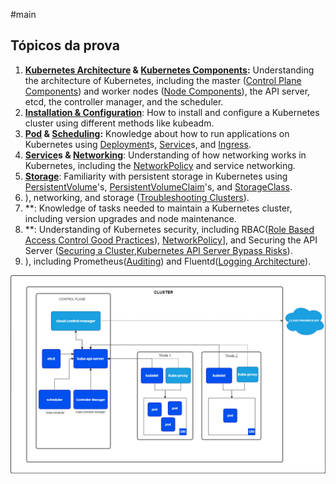 #main
## Tópicos da prova
1. **[Kubernetes Architecture](Kubernetes%20Achitecture/Kubernetes%20Architecture.md) & [Kubernetes Components](Kubernetes%20Components/Kubernetes%20Components.md):** Understanding the architecture of Kubernetes, including the master ([Control Plane Components](Kubernetes%20Components/Control%20Plane%20Components.md)) and worker nodes ([Node Components](Kubernetes%20Components/Node%20Components.md)), the API server, etcd, the controller manager, and the scheduler.
2. **[Installation & Configuration](Installation/Installation%20&%20Configuration.md)**: How to install and configure a Kubernetes cluster using different methods like kubeadm.
3. **[Pod](Workloads/Pod.md) & [Scheduling](Scheduling,%20Preemption%20and%20Eviction/Scheduling.md):** Knowledge about how to run applications on Kubernetes using [Deployment](Workloads/Workload%20Management/Deployment.md)s, [Service](Networking/Service.md)s, and [Ingress](Networking/Ingress.md).
4. **[Service](Networking/Service.md)s & [Networking](Networking/Networking.md)**: Understanding of how networking works in Kubernetes, including the [NetworkPolicy](Networking/NetworkPolicy.md) and service networking.
5. **[Storage](Storage/Storage.md)**: Familiarity with persistent storage in Kubernetes using [PersistentVolume](Storage/PersistentVolume.md)'s, [PersistentVolumeClaim](Storage/PersistentVolumeClaim.md)'s, and [StorageClass](Storage/StorageClass.md).
6. [ ]([Troubleshooting%20Applications)), networking, and storage ([Troubleshooting Clusters](Monitoring,%20Logging,%20and%20Debugging/Troubleshooting%20Clusters/Troubleshooting%20Clusters.md)).
7. [ ](Cluster%20Maintenance/Cluster%20Maintenance.md)**: Knowledge of tasks needed to maintain a Kubernetes cluster, including version upgrades and node maintenance.
8. [ ](Security/Security.md)**: Understanding of Kubernetes security, including RBAC([Role Based Access Control Good Practices](Security/Role%20Based%20Access%20Control%20Good%20Practices.md)), [NetworkPolicy](Networking/NetworkPolicy.md)], and Securing the API Server ([Securing a Cluster](Security/Securing%20a%20Cluster.md),[Kubernetes API Server Bypass Risks](Security/Kubernetes%20API%20Server%20Bypass%20Risks.md)).
9. [ ]([Troubleshooting%20Clusters)), including Prometheus([Auditing](Monitoring,%20Logging,%20and%20Debugging/Troubleshooting%20Clusters/Auditing.md)) and Fluentd([Logging Architecture](Monitoring,%20Logging,%20and%20Debugging/Troubleshooting%20Clusters/Logging%20Architecture.md)).

![main view](Images/main%20view.jpeg)